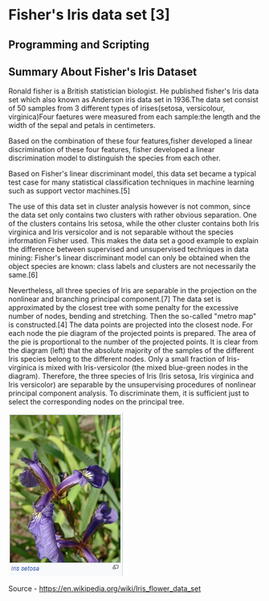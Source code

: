 # Fisher's Iris data set [3]

## Programming and Scripting

## Summary About Fisher's Iris Dataset

Ronald fisher is a British statistician biologist. He published fisher's Iris data set which also known as Anderson iris data set in 1936.The data set consist of 50 samples from 3 different types of irises(setosa, versicolour, virginica)Four faetures were measured from each sample:the length and the width of the sepal and petals in centimeters.

Based on the combination of these four features,fisher developed a linear discrimination of these four features, fisher developed a linear discrimination model to distinguish the species from each other.

Based on Fisher's linear discriminant model, this data set became a typical test case for many statistical classification techniques in machine learning such as support vector machines.[5]

The use of this data set in cluster analysis however is not common, since the data set only contains two clusters with rather obvious separation. One of the clusters contains Iris setosa, while the other cluster contains both Iris virginica and Iris versicolor and is not separable without the species information Fisher used. This makes the data set a good example to explain the difference between supervised and unsupervised techniques in data mining: Fisher's linear discriminant model can only be obtained when the object species are known: class labels and clusters are not necessarily the same.[6]

Nevertheless, all three species of Iris are separable in the projection on the nonlinear and branching principal component.[7] The data set is approximated by the closest tree with some penalty for the excessive number of nodes, bending and stretching. Then the so-called "metro map" is constructed.[4] The data points are projected into the closest node. For each node the pie diagram of the projected points is prepared. The area of the pie is proportional to the number of the projected points. It is clear from the diagram (left) that the absolute majority of the samples of the different Iris species belong to the different nodes. Only a small fraction of Iris-virginica is mixed with Iris-versicolor (the mixed blue-green nodes in the diagram). Therefore, the three species of Iris (Iris setosa, Iris virginica and Iris versicolor) are separable by the unsupervising procedures of nonlinear principal component analysis. To discriminate them, it is sufficient just to select the corresponding nodes on the principal tree.

![Capture1PNG](https://github.com/G00387847/BonnyProject2020/blob/master/Images/Capture1.PNG)



Source - https://en.wikipedia.org/wiki/Iris_flower_data_set


